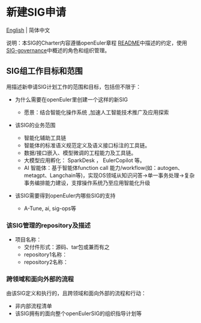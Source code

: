 
# 新建SIG申请
[English](./sig-intelligence.md) | 简体中文


说明：本SIG的Charter内容遵循openEuler章程 [README](/zh/governance/README.md)中描述的约定，使用[SIG-governance](/zh/technical-committee/governance/SIG-governance.md)中概述的角色和组织管理。

## SIG组工作目标和范围

用描述新申请SIG计划工作的范围和目标，包括但不限于：

- 为什么需要在openEuler里创建一个这样的新SIG
    - 愿景：结合智能化操作系统 ,加速人工智能技术推广及应用探索


- 该SIG的业务范围
    - 智能化辅助工具链
    - 智能体的标准语义规范定义及语义接口标注的工具链。
    - 数据/接口嵌入、模型微调的工程能力及工具链。
    - 大模型应用孵化： SparkDesk ， EulerCopilot 等。
    - AI 智能体：基于智能体function call 能力/workflow(如：autogen、metagpt、Langchain等)，实现OS领域从知识问答->单一事务处理->复杂事务编排能力建设，支撑操作系统乃至应用智能化升级

- 该SIG需要得到openEuler内哪些SIG的支持
    - A-Tune, ai, sig-ops等



### 该SIG管理的repository及描述

- 项目名称：
    - 交付件形式：源码、tar包或兼而有之
    - repository1名称：
    - repository2名称：


### 跨领域和面向外部的流程

由该SIG定义和执行的，且跨领域和面向外部的流程和行动：

- 非内部流程清单
- 该SIG拥有的面向整个openEulerSIG的组织指导计划等


